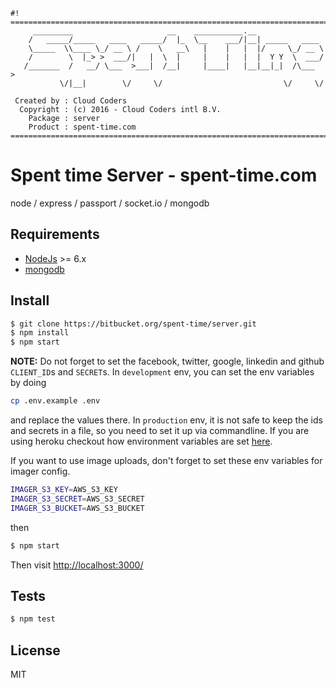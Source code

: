 ```
#!
==========================================================================
     _________                     __    ___________.__                   
    /   _____/_____   ____   _____/  |_  \__    ___/|__| _____   ____     
    \_____  \\____ \_/ __ \ /    \   __\   |    |   |  |/     \_/ __ \    
    /        \  |_> >  ___/|   |  \  |     |    |   |  |  Y Y  \  ___/    
   /_______  /   __/ \___  >___|  /__|     |____|   |__|__|_|  /\___  >   
           \/|__|        \/     \/                           \/     \/    
                                                                          
 Created by : Cloud Coders                                                
  Copyright : (c) 2016 - Cloud Coders intl B.V.                           
    Package : server                                                        
    Product : spent-time.com                                                                                              
==========================================================================
```

# Spent time Server - spent-time.com

node / express / passport / socket.io  /  mongodb

## Requirements

* [NodeJs](http://nodejs.org) >= 6.x 
* [mongodb](http://mongodb.org)

## Install

```sh
$ git clone https://bitbucket.org/spent-time/server.git
$ npm install
$ npm start
```

**NOTE:** Do not forget to set the facebook, twitter, google, linkedin and github `CLIENT_ID`s and `SECRET`s. In `development` env, you can set the env variables by doing

```sh
cp .env.example .env
```

and replace the values there. In `production` env, it is not safe to keep the ids and secrets in a file, so you need to set it up via commandline. If you are using heroku checkout how environment variables are set [here](https://devcenter.heroku.com/articles/config-vars).

If you want to use image uploads, don't forget to set these env variables for
imager config.

```sh
IMAGER_S3_KEY=AWS_S3_KEY
IMAGER_S3_SECRET=AWS_S3_SECRET
IMAGER_S3_BUCKET=AWS_S3_BUCKET
```

then

```sh
$ npm start
```

Then visit [http://localhost:3000/](http://localhost:3000/)

## Tests

```sh
$ npm test
```

## License

MIT
